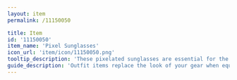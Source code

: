 ```yaml
---
layout: item
permalink: /11150050

title: Item
id: '11150050'
item_name: 'Pixel Sunglasses'
icon_url: 'item/icon/11150050.png'
tooltip_description: 'These pixelated sunglasses are essential for the retro hero.'
guide_description: 'Outfit items replace the look of your gear when equipped.'
---
```

